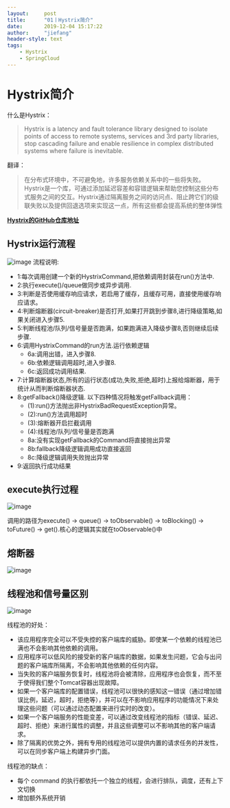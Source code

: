 ```yaml
---
layout:     post
title:      "01丨Hystrix简介"
date:       2019-12-04 15:17:22
author:     "jiefang"
header-style: text
tags:
    - Hystrix
    - SpringCloud
---
```

# Hystrix简介
什么是Hystrix：
> Hystrix is a latency and fault tolerance library designed to isolate points of access to remote systems, services and 3rd party libraries, stop cascading failure and enable resilience in complex distributed systems where failure is inevitable.

翻译：
>在分布式环境中，不可避免地，许多服务依赖关系中的一些将失败。Hystrix是一个库，可通过添加延迟容差和容错逻辑来帮助您控制这些分布式服务之间的交互。Hystrix通过隔离服务之间的访问点、阻止跨它们的级联失败以及提供回退选项来实现这一点，所有这些都会提高系统的整体弹性

**[Hystrix的GitHub仓库地址](https://github.com/Netflix/Hystrix)**

## Hystrix运行流程
![image](https://s2.ax1x.com/2019/10/11/uqJvvT.png)
流程说明:
- 1:每次调用创建一个新的HystrixCommand,把依赖调用封装在run()方法中.
- 2:执行execute()/queue做同步或异步调用.
- 3:判断是否使用缓存响应请求，若启用了缓存，且缓存可用，直接使用缓存响应请求。
- 4:判断熔断器(circuit-breaker)是否打开,如果打开跳到步骤8,进行降级策略,如果关闭进入步骤5.
- 5:判断线程池/队列/信号量是否跑满，如果跑满进入降级步骤8,否则继续后续步骤.
- 6:调用HystrixCommand的run方法.运行依赖逻辑
    - 6a:调用出错，进入步骤8.
    - 6b:依赖逻辑调用超时,进入步骤8.
    - 6c:返回成功调用结果.
- 7:计算熔断器状态,所有的运行状态(成功,失败,拒绝,超时)上报给熔断器，用于统计从而判断熔断器状态.
- 8:getFallback()降级逻辑.
  以下四种情况将触发getFallback调用：
    - (1):run()方法抛出非HystrixBadRequestException异常。
    - (2):run()方法调用超时
    - (3):熔断器开启拦截调用
    - (4):线程池/队列/信号量是否跑满
    - 8a:没有实现getFallback的Command将直接抛出异常
    - 8b:fallback降级逻辑调用成功直接返回
    - 8c:降级逻辑调用失败抛出异常
- 9:返回执行成功结果
## execute执行过程
![image](https://s2.ax1x.com/2019/10/15/K9HU3t.png)

调用的路径为execute() -> queue() -> toObservable() -> toBlocking() -> toFuture() -> get().核心的逻辑其实就在toObservable()中

## 熔断器
![image](https://s2.ax1x.com/2019/12/04/QldNSe.md.png)

## 线程池和信号量区别
![image](https://s2.ax1x.com/2019/12/04/QldJJO.md.png)

线程池的好处：

- 该应用程序完全可以不受失控的客户端库的威胁。即使某一个依赖的线程池已满也不会影响其他依赖的调用。
- 应用程序可以低风险的接受新的客户端库的数据，如果发生问题，它会与出问题的客户端库所隔离，不会影响其他依赖的任何内容。
- 当失败的客户端服务恢复时，线程池将会被清除，应用程序也会恢复，而不至于使得我们整个Tomcat容器出现故障。
- 如果一个客户端库的配置错误，线程池可以很快的感知这一错误（通过增加错误比例，延迟，超时，拒绝等），并可以在不影响应用程序的功能情况下来处理这些问题（可以通过动态配置来进行实时的改变）。
- 如果一个客户端服务的性能变差，可以通过改变线程池的指标（错误、延迟、超时、拒绝）来进行属性的调整，并且这些调整可以不影响其他的客户端请求。
- 除了隔离的优势之外，拥有专用的线程池可以提供内置的请求任务的并发性，可以在同步客户端上构建异步门面。

线程池的缺点：
- 每个 command 的执行都依托一个独立的线程，会进行排队，调度，还有上下文切换
- 增加额外系统开销